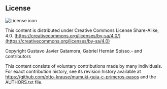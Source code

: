 ## License
![License icon](https://licensebuttons.net/l/by-sa/3.0/88x31.png)

This content is distributed under Creative Commons License Share-Alike, 4.0. [https://creativecommons.org/licenses/by-sa/4.0/](https://creativecommons.org/licenses/by-sa/4.0)

Copyright Gustavo Javier Gatamora, Gabriel Hernán Spisso.- and contributors

This content consists of voluntary contributions made by many
individuals. For exact contribution history, see its revision history
available at https://github.com/otto-krause/mumuki-guia-c-primeros-pasos and the AUTHORS.txt file.

